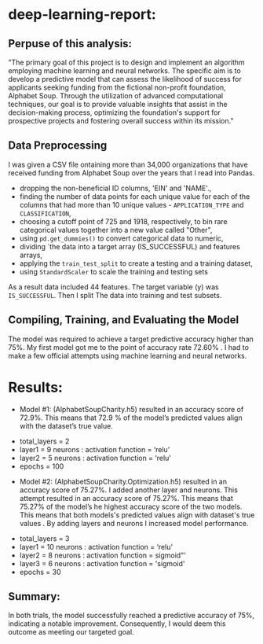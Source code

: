 # deep-learning-report:

## Perpuse of this analysis: 
"The primary goal of this project is to design and implement an algorithm employing machine learning and neural networks. The specific aim is to develop a predictive model that can assess the likelihood of success for applicants seeking funding from the fictional non-profit foundation, Alphabet Soup. Through the utilization of advanced computational techniques, our goal is to provide valuable insights that assist in the decision-making process, optimizing the foundation's support for prospective projects and fostering overall success within its mission."

## Data Preprocessing

I was given a CSV file ontaining more than 34,000 organizations that have received funding from Alphabet Soup over the years that I read into Pandas. 

* dropping the non-beneficial ID columns, 'EIN' and 'NAME'.,
* finding the number of data points for each unique value for each of the columns that had more than 10 unique values - `APPLICATION_TYPE` and `CLASSIFICATION`,
* choosing a cutoff point of 725 and 1918, respectively, to bin rare categorical values together into a new value called "Other",
* using `pd.get_dummies()` to convert categorical data to numeric,
* dividing `the data into a target array (IS_SUCCESSFUL) and features arrays,
* applying the `train_test_split` to create a testing and a training dataset,
* using `StandardScaler` to scale the training and testing sets
  
As a result data included 44 features. The target variable (y) was `IS_SUCCESSFUL`. Then I split The data into training and test subsets.

## Compiling, Training, and Evaluating the Model
The model was required to achieve a target predictive accuracy higher than 75%.  My first model got me to the point of accuracy rate 72.60% . I had to make  a few official attempts using machine learning and neural networks.

# Results: 

* Model #1: (AlphabetSoupCharity.h5) resulted in an accuracy score of 72.9%.  This means that 72.9 % of the model’s predicted values align with the dataset’s true value.

- total_layers = 2
- layer1 = 9  neurons : activation function = ‘relu’
- layer2 = 5 neurons : activation function = ‘relu'
- epochs = 100


* Model #2: (AlphabetSoupCharity.Optimization.h5) resulted in an accuracy score of 75.27%. I added another layer and neurons. This attempt resulted in an accuracy score of 75.27%. This means that 75.27% of the model’s he highest accuracy score of the two models. This means that both models's predicted values align with dataset's true values . By adding layers and neurons I increased model performance.  

- total_layers = 3
- layer1 = 10 neurons : activation function = ‘relu’
- layer2 = 8 neurons : activation function = sigmoid"'
- layer3 = 6 neurons : activation function = 'sigmoid'
- epochs = 30

## Summary: 

In both trials, the model successfully reached a predictive accuracy of 75%, indicating a notable improvement. Consequently, I would deem this outcome as meeting our targeted goal.
